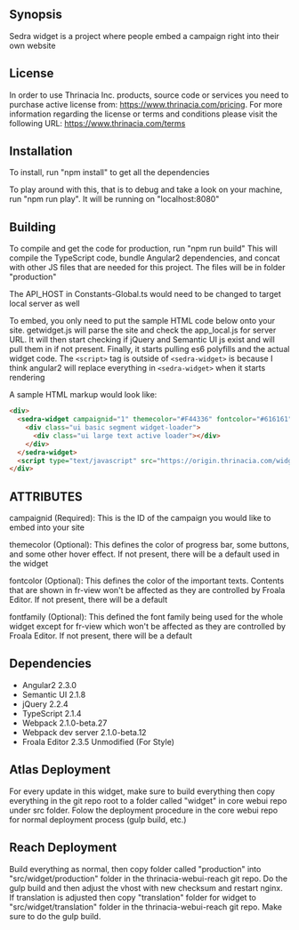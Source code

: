 ## Synopsis

Sedra widget is a project where people embed a campaign right into their own website

## License          
 
In order to use Thrinacia Inc. products, source code or services you need to purchase active license from: https://www.thrinacia.com/pricing. For more information regarding the license or terms and conditions please visit the following URL: https://www.thrinacia.com/terms

## Installation

To install, run "npm install" to get all the dependencies

To play around with this, that is to debug and take a look on your machine,
run "npm run play". It will be running on "localhost:8080"

## Building

To compile and get the code for production, run "npm run build"
This will compile the TypeScript code, bundle Angular2 dependencies, and concat with other JS files that are needed for this project. The files will be in folder "production"

The API_HOST in Constants-Global.ts would need to be changed to target local server as well

To embed, you only need to put the sample HTML code below onto your site.
getwidget.js will parse the site and check the app_local.js for server URL.
It will then start checking if jQuery and Semantic UI js exist and will pull them in if not present. 
Finally, it starts pulling es6 polyfills and the actual widget code. 
The `<script>` tag is outside of `<sedra-widget>` is because I think angular2 will replace everything in `<sedra-widget>` when it starts rendering

A sample HTML markup would look like:

```html
<div>
  <sedra-widget campaignid="1" themecolor="#F44336" fontcolor="#616161" fontfamily="Helvetica">
    <div class="ui basic segment widget-loader">
      <div class="ui large text active loader"></div>
    </div>
  </sedra-widget>
  <script type="text/javascript" src="https://origin.thrinacia.com/widget/production/getwidget.js"></script>
</div>
```

## ATTRIBUTES

campaignid (Required): This is the ID of the campaign you would like to embed into your site

themecolor (Optional): This defines the color of progress bar, some buttons, and some other hover effect. If not present, there will be a default used in the widget

fontcolor (Optional): This defines the color of the important texts. Contents that are shown in fr-view won't be affected as they are controlled by Froala Editor. If not present, there will be a default

fontfamily (Optional): This defined the font family being used for the whole widget except for fr-view which won't be affected as they are controlled by Froala Editor. If not present, there will be a default

## Dependencies

* Angular2 2.3.0
* Semantic UI 2.1.8
* jQuery 2.2.4
* TypeScript 2.1.4
* Webpack 2.1.0-beta.27
* Webpack dev server 2.1.0-beta.12
* Froala Editor 2.3.5 Unmodified (For Style)

## Atlas Deployment

For every update in this widget, make sure to build everything then copy everything in the git repo root to a folder called "widget" in core webui repo under src folder.
Folow the deployment procedure in the core webui repo for normal deployment process (gulp build, etc.)

## Reach Deployment

Build everything as normal, then copy folder called "production" into "src/widget/production" folder in the thrinacia-webui-reach git repo. Do the gulp build and then adjust the vhost with new checksum and restart nginx. If translation is adjusted then copy "translation" folder for widget to "src/widget/translation" folder in the thrinacia-webui-reach git repo. Make sure to do the gulp build.
